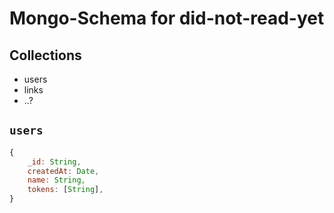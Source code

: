 # Mongo-Schema for did-not-read-yet

## Collections

-   users
-   links
-   ..?

## `users`

```js
{
    _id: String,
    createdAt: Date,
    name: String,
    tokens: [String],
}
```
